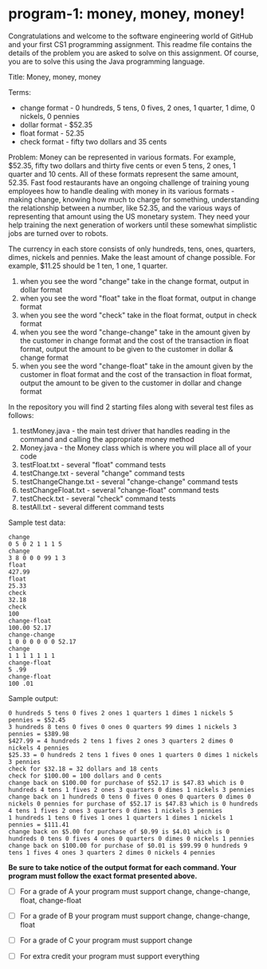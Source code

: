 # program-1: money, money, money!
Congratulations and welcome to the software engineering world of GitHub and your first CS1 programming assignment. This readme file contains the details of the problem you are asked to solve on this assignment. Of course, you are to solve this using the Java programming language. 


Title: Money, money, money

Terms: 
-  change format - 0 hundreds, 5 tens, 0 fives, 2 ones, 1 quarter, 1 dime, 0 nickels, 0 pennies
-  dollar format - $52.35
-  float format - 52.35
-  check format - fifty two dollars and 35 cents
  
Problem: Money can be represented in various formats. For example, $52.35, fifty two dollars and thirty five cents or even 5 tens, 2 ones, 1 quarter and 10 cents. All of these formats represent the same amount, 52.35. Fast food restaurants have an ongoing challenge of training young employees how to handle dealing with money in its various formats - making change, knowing how much to charge for something, understanding the relationship between a number, like 52.35, and the various ways of representing that amount using the US monetary system. They need your help training the next generation of workers until these somewhat simplistic jobs are turned over to robots. 

The currency in each store consists of only hundreds, tens, ones, quarters, dimes, nickels and pennies. Make the least amount of change possible. For example, $11.25 should be 1 ten, 1 one, 1 quarter.

1. when you see the word "change" take in the change format, output in dollar format
2. when you see the word "float" take in the float format, output in change format
3. when you see the word "check" take in the float format, output in check format
4. when you see the word "change-change" take in the amount given by the customer in change format and the cost of the transaction in float format, output the amount to be given to the customer in dollar & change format
5. when you see the word "change-float" take in the amount given by the customer in float format and the cost of the transaction in float format, output the amount to be given to the customer in dollar and change format

In the repository you will find 2 starting files along with several test files as follows:
1. testMoney.java - the main test driver that handles reading in the command and calling the appropriate money method
2. Money.java - the Money class which is where you will place all of your code
3. testFloat.txt - several "float" command tests
4. testChange.txt - several "change" command tests
5. testChangeChange.txt - several "change-change" command tests
6. testChangeFloat.txt - several "change-float" command tests
7. testCheck.txt - several "check" command tests
8. testAll.txt - several different command tests

Sample test data:
```
change 
0 5 0 2 1 1 1 5
change
3 8 0 0 0 99 1 3
float 
427.99
float 
25.33
check 
32.18
check 
100
change-float 
100.00 52.17
change-change 
1 0 0 0 0 0 0 52.17
change 
1 1 1 1 1 1 1
change-float
5 .99
change-float 
100 .01
```

Sample output:
```
0 hundreds 5 tens 0 fives 2 ones 1 quarters 1 dimes 1 nickels 5 pennies = $52.45
3 hundreds 8 tens 0 fives 0 ones 0 quarters 99 dimes 1 nickels 3 pennies = $389.98
$427.99 = 4 hundreds 2 tens 1 fives 2 ones 3 quarters 2 dimes 0 nickels 4 pennies
$25.33 = 0 hundreds 2 tens 1 fives 0 ones 1 quarters 0 dimes 1 nickels 3 pennies
check for $32.18 = 32 dollars and 18 cents
check for $100.00 = 100 dollars and 0 cents
change back on $100.00 for purchase of $52.17 is $47.83 which is 0 hundreds 4 tens 1 fives 2 ones 3 quarters 0 dimes 1 nickels 3 pennies
change back on 1 hundreds 0 tens 0 fives 0 ones 0 quarters 0 dimes 0 nickels 0 pennies for purchase of $52.17 is $47.83 which is 0 hundreds 4 tens 1 fives 2 ones 3 quarters 0 dimes 1 nickels 3 pennies
1 hundreds 1 tens 0 fives 1 ones 1 quarters 1 dimes 1 nickels 1 pennies = $111.41
change back on $5.00 for purchase of $0.99 is $4.01 which is 0 hundreds 0 tens 0 fives 4 ones 0 quarters 0 dimes 0 nickels 1 pennies
change back on $100.00 for purchase of $0.01 is $99.99 0 hundreds 9 tens 1 fives 4 ones 3 quarters 2 dimes 0 nickels 4 pennies
```
**Be sure to take notice of the output format for each command. Your program must follow the exact format presented above.** 

- [ ] For a grade of A your program must support change, change-change, float, change-float
- [ ] For a grade of B your program must support change, change-change, float
- [ ] For a grade of C your program must support change
- [ ] For extra credit your program must support everything

